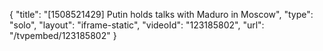 {
    "title": "[1508521429] Putin holds talks with Maduro in Moscow",
    "type": "solo",
    "layout": "iframe-static",
    "videoId": "123185802",
    "url": "\/tvpembed\/123185802"
}